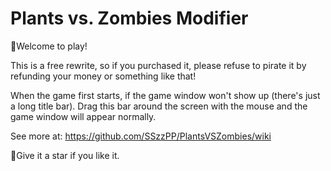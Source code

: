 # Plants vs. Zombies Modifier

👏Welcome to play!

This is a free rewrite, so if you purchased it, please refuse to pirate it by refunding your money or something like that!

When the game first starts, if the game window won't show up (there's just a long title bar). Drag this bar around the screen with the mouse and the game window will appear normally.

See more at: https://github.com/SSzzPP/PlantsVSZombies/wiki

🌟Give it a star if you like it.
